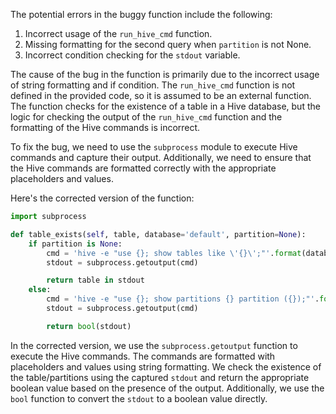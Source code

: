 The potential errors in the buggy function include the following:
1. Incorrect usage of the `run_hive_cmd` function.
2. Missing formatting for the second query when `partition` is not None.
3. Incorrect condition checking for the `stdout` variable.

The cause of the bug in the function is primarily due to the incorrect usage of string formatting and if condition. The `run_hive_cmd` function is not defined in the provided code, so it is assumed to be an external function. The function checks for the existence of a table in a Hive database, but the logic for checking the output of the `run_hive_cmd` function and the formatting of the Hive commands is incorrect.

To fix the bug, we need to use the `subprocess` module to execute Hive commands and capture their output. Additionally, we need to ensure that the Hive commands are formatted correctly with the appropriate placeholders and values.

Here's the corrected version of the function:

```python
import subprocess

def table_exists(self, table, database='default', partition=None):
    if partition is None:
        cmd = 'hive -e "use {}; show tables like \'{}\';"'.format(database, table)
        stdout = subprocess.getoutput(cmd)

        return table in stdout
    else:
        cmd = 'hive -e "use {}; show partitions {} partition ({});"'.format(database, table, self.partition_spec(partition))
        stdout = subprocess.getoutput(cmd)

        return bool(stdout)
```

In the corrected version, we use the `subprocess.getoutput` function to execute the Hive commands. The commands are formatted with placeholders and values using string formatting. We check the existence of the table/partitions using the captured `stdout` and return the appropriate boolean value based on the presence of the output. Additionally, we use the `bool` function to convert the `stdout` to a boolean value directly.